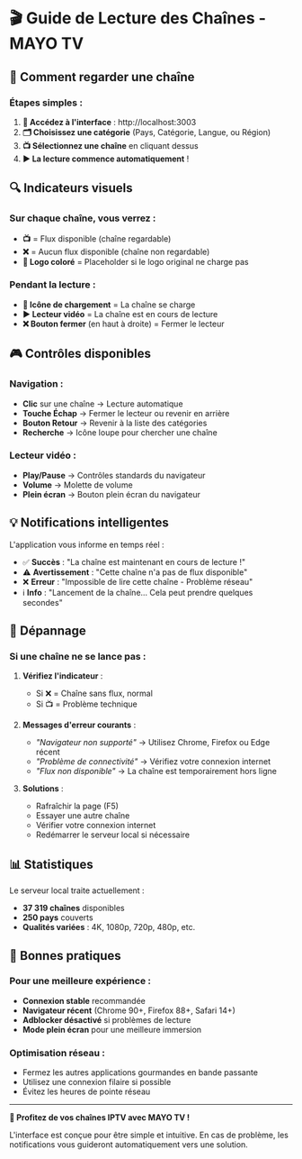# 🎬 Guide de Lecture des Chaînes - MAYO TV

## 🚀 Comment regarder une chaîne

### Étapes simples :

1. **📱 Accédez à l'interface** : http://localhost:3003
2. **🗂️ Choisissez une catégorie** (Pays, Catégorie, Langue, ou Région)
3. **📺 Sélectionnez une chaîne** en cliquant dessus
4. **▶️ La lecture commence automatiquement** !

## 🔍 Indicateurs visuels

### Sur chaque chaîne, vous verrez :
- **📺** = Flux disponible (chaîne regardable)
- **❌** = Aucun flux disponible (chaîne non regardable)
- **🎨 Logo coloré** = Placeholder si le logo original ne charge pas

### Pendant la lecture :
- **🔄 Icône de chargement** = La chaîne se charge
- **▶️ Lecteur vidéo** = La chaîne est en cours de lecture
- **❌ Bouton fermer** (en haut à droite) = Fermer le lecteur

## 🎮 Contrôles disponibles

### Navigation :
- **Clic** sur une chaîne → Lecture automatique
- **Touche Échap** → Fermer le lecteur ou revenir en arrière
- **Bouton Retour** → Revenir à la liste des catégories
- **Recherche** → Icône loupe pour chercher une chaîne

### Lecteur vidéo :
- **Play/Pause** → Contrôles standards du navigateur
- **Volume** → Molette de volume
- **Plein écran** → Bouton plein écran du navigateur

## 💡 Notifications intelligentes

L'application vous informe en temps réel :
- ✅ **Succès** : "La chaîne est maintenant en cours de lecture !"
- ⚠️ **Avertissement** : "Cette chaîne n'a pas de flux disponible"
- ❌ **Erreur** : "Impossible de lire cette chaîne - Problème réseau"
- ℹ️ **Info** : "Lancement de la chaîne... Cela peut prendre quelques secondes"

## 🔧 Dépannage

### Si une chaîne ne se lance pas :

1. **Vérifiez l'indicateur** : 
   - Si ❌ = Chaîne sans flux, normal
   - Si 📺 = Problème technique

2. **Messages d'erreur courants** :
   - *"Navigateur non supporté"* → Utilisez Chrome, Firefox ou Edge récent
   - *"Problème de connectivité"* → Vérifiez votre connexion internet
   - *"Flux non disponible"* → La chaîne est temporairement hors ligne

3. **Solutions** :
   - Rafraîchir la page (F5)
   - Essayer une autre chaîne
   - Vérifier votre connexion internet
   - Redémarrer le serveur local si nécessaire

## 📊 Statistiques

Le serveur local traite actuellement :
- **37 319 chaînes** disponibles
- **250 pays** couverts
- **Qualités variées** : 4K, 1080p, 720p, 480p, etc.

## 🎯 Bonnes pratiques

### Pour une meilleure expérience :
- **Connexion stable** recommandée
- **Navigateur récent** (Chrome 90+, Firefox 88+, Safari 14+)
- **Adblocker désactivé** si problèmes de lecture
- **Mode plein écran** pour une meilleure immersion

### Optimisation réseau :
- Fermez les autres applications gourmandes en bande passante
- Utilisez une connexion filaire si possible
- Évitez les heures de pointe réseau

---

**🎉 Profitez de vos chaînes IPTV avec MAYO TV !** 

L'interface est conçue pour être simple et intuitive. En cas de problème, les notifications vous guideront automatiquement vers une solution.